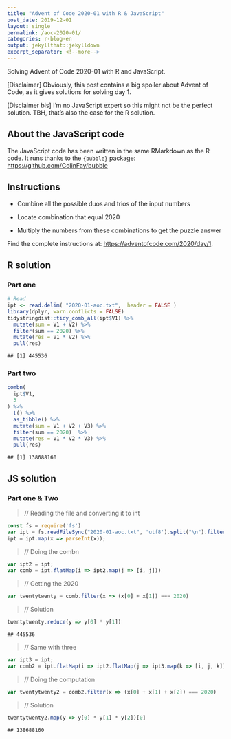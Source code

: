 ```yaml
---
title: "Advent of Code 2020-01 with R & JavaScript"
post_date: 2019-12-01
layout: single
permalink: /aoc-2020-01/
categories: r-blog-en
output: jekyllthat::jekylldown
excerpt_separator: <!--more-->
---
```


Solving Advent of Code 2020-01 with R and JavaScript.

\[Disclaimer\] Obviously, this post contains a big spoiler about Advent
of Code, as it gives solutions for solving day 1.

\[Disclaimer bis\] I’m no JavaScript expert so this might not be the
perfect solution. TBH, that’s also the case for the R solution.

## About the JavaScript code

The JavaScript code has been written in the same RMarkdown as the R
code. It runs thanks to the `{bubble}` package:
<https://github.com/ColinFay/bubble>

## Instructions

  - Combine all the possible duos and trios of the input numbers

  - Locate combination that equal 2020

  - Multiply the numbers from these combinations to get the puzzle
    answer

Find the complete instructions at:
<https://adventofcode.com/2020/day/1>.

## R solution

### Part one

``` r
# Read
ipt <- read.delim( "2020-01-aoc.txt",  header = FALSE )
library(dplyr, warn.conflicts = FALSE)
tidystringdist::tidy_comb_all(ipt$V1) %>%
  mutate(sum = V1 + V2) %>%
  filter(sum == 2020) %>%
  mutate(res = V1 * V2) %>%
  pull(res)
```

    ## [1] 445536

### Part two

``` r
combn(
  ipt$V1, 
  3
) %>% 
  t() %>%
  as_tibble() %>%
  mutate(sum = V1 + V2 + V3) %>%
  filter(sum == 2020)  %>%
  mutate(res = V1 * V2 * V3) %>%
  pull(res)
```

    ## [1] 138688160

## JS solution

### Part one & Two

> // Reading the file and converting it to int

``` javascript
const fs = require('fs')
var ipt = fs.readFileSync("2020-01-aoc.txt", 'utf8').split("\n").filter(x => x.length != 0);
ipt = ipt.map(x => parseInt(x));
```

> // Doing the combn

``` javascript
var ipt2 = ipt;
var comb = ipt.flatMap(i => ipt2.map(j => [i, j]))
```

> // Getting the 2020

``` javascript
var twentytwenty = comb.filter(x => (x[0] + x[1]) === 2020)
```

> // Solution

``` javascript
twentytwenty.reduce(y => y[0] * y[1])
```

    ## 445536

> // Same with three

``` javascript
var ipt3 = ipt;
var comb2 = ipt.flatMap(i => ipt2.flatMap(j => ipt3.map(k => [i, j, k])));
```

> // Doing the computation

``` javascript
var twentytwenty2 = comb2.filter(x => (x[0] + x[1] + x[2]) === 2020)
```

> // Solution

``` javascript
twentytwenty2.map(y => y[0] * y[1] * y[2])[0]
```

    ## 138688160
